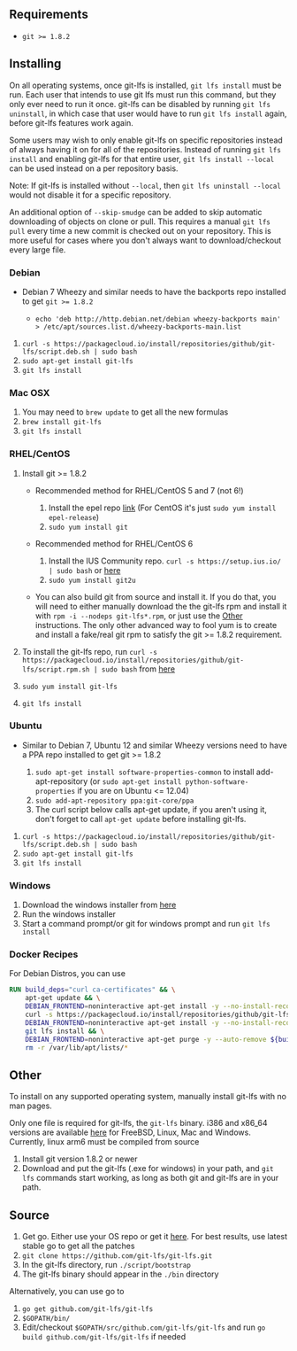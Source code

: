 ## Requirements ##

- `git >= 1.8.2`

## Installing ##

On all operating systems, once git-lfs is installed, `git lfs install` must be run. Each user that intends to use git lfs must run this command, but they only ever need to run it once. git-lfs can be disabled by running `git lfs uninstall`, in which case that user would have to run `git lfs install` again, before git-lfs features work again.

Some users may wish to only enable git-lfs on specific repositories instead of always having it on for all of the repositories. Instead of running `git lfs install` and enabling git-lfs for that entire user, `git lfs install --local` can be used instead on a per repository basis. 

Note: If git-lfs is installed without `--local`, then `git lfs uninstall --local` would not disable it for a specific repository.

An additional option of `--skip-smudge` can be added to skip automatic downloading of objects on clone or pull. This requires a manual `git lfs pull` every time a new commit is checked out on your repository. This is more useful for cases where you don't always want to download/checkout every large file.

### Debian ###

- Debian 7 Wheezy and similar needs to have the backports repo installed to get `git >= 1.8.2`

    - `echo 'deb http://http.debian.net/debian wheezy-backports main' > /etc/apt/sources.list.d/wheezy-backports-main.list`

1. `curl -s https://packagecloud.io/install/repositories/github/git-lfs/script.deb.sh | sudo bash`
2. `sudo apt-get install git-lfs`
3. `git lfs install`

### Mac OSX ###

1. You may need to `brew update` to get all the new formulas
2. `brew install git-lfs`
3. `git lfs install`

### RHEL/CentOS ###

1. Install git >= 1.8.2

    - Recommended method for RHEL/CentOS 5 and 7 (not 6!)

        1. Install the epel repo [link](https://fedoraproject.org/wiki/EPEL#How_can_I_use_these_extra_packages.3F) (For CentOS it's just `sudo yum install epel-release`)
        2. `sudo yum install git`

    - Recommended method for RHEL/CentOS 6

        1. Install the IUS Community repo. `curl -s https://setup.ius.io/ | sudo bash` or [here](https://ius.io/GettingStarted/)
        2. `sudo yum install git2u`

    - You can also build git from source and install it. If you do that, you will need to either manually download the the git-lfs rpm and install it with `rpm -i --nodeps git-lfs*.rpm`, or just use the [Other](#Other) instructions. The only other advanced way to fool yum is to create and install a fake/real git rpm to satisfy the git >= 1.8.2 requirement. 

2. To install the git-lfs repo, run `curl -s https://packagecloud.io/install/repositories/github/git-lfs/script.rpm.sh | sudo bash` from [here](https://packagecloud.io/github/git-lfs/install)
3. `sudo yum install git-lfs`
4. `git lfs install`

### Ubuntu ###

- Similar to Debian 7, Ubuntu 12 and similar Wheezy versions need to have a PPA repo installed to get git >= 1.8.2

    1. `sudo apt-get install software-properties-common` to install add-apt-repository (or `sudo apt-get install python-software-properties` if you are on Ubuntu <= 12.04)
    2. `sudo add-apt-repository ppa:git-core/ppa`
    3. The curl script below calls apt-get update, if you aren't using it, don't forget to call `apt-get update` before installing git-lfs.

1. `curl -s https://packagecloud.io/install/repositories/github/git-lfs/script.deb.sh | sudo bash`
2. `sudo apt-get install git-lfs`
3. `git lfs install`

### Windows ###

1. Download the windows installer from [here](https://github.com/git-lfs/git-lfs/releases)
2. Run the windows installer 
3. Start a command prompt/or git for windows prompt and run `git lfs install`

### Docker Recipes ###

For Debian Distros, you can use

```dockerfile
RUN build_deps="curl ca-certificates" && \
    apt-get update && \
    DEBIAN_FRONTEND=noninteractive apt-get install -y --no-install-recommends ${build_deps} && \
    curl -s https://packagecloud.io/install/repositories/github/git-lfs/script.deb.sh | bash && \
    DEBIAN_FRONTEND=noninteractive apt-get install -y --no-install-recommends git-lfs && \
    git lfs install && \
    DEBIAN_FRONTEND=noninteractive apt-get purge -y --auto-remove ${build_deps} && \
    rm -r /var/lib/apt/lists/*
```

## Other ##

To install on any supported operating system, manually install git-lfs with no man pages.

Only one file is required for git-lfs, the `git-lfs` binary. i386 and x86_64 versions are available [here](https://github.com/git-lfs/git-lfs/releases) for FreeBSD, Linux, Mac and Windows. Currently, linux arm6 must be compiled from source

1. Install git version 1.8.2 or newer
2. Download and put the git-lfs (.exe for windows) in your path, and `git lfs` commands start working, as long as both git and git-lfs are in your path.

## Source ##

1. Get go. Either use your OS repo or get it [here](https://golang.org/dl/). For best results, use latest stable go to get all the patches
2. `git clone https://github.com/git-lfs/git-lfs.git`
3. In the git-lfs directory, run `./script/bootstrap`
4. The git-lfs binary should appear in the `./bin` directory

Alternatively, you can use go to

1. `go get github.com/git-lfs/git-lfs`
2. `$GOPATH/bin/`
3. Edit/checkout `$GOPATH/src/github.com/git-lfs/git-lfs` and run `go build github.com/git-lfs/git-lfs` if needed